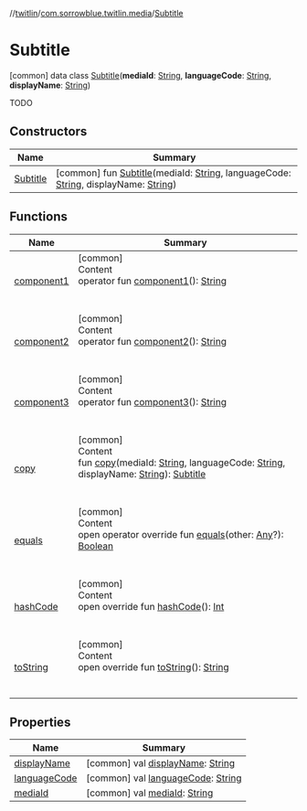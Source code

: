 //[twitlin](../../index.md)/[com.sorrowblue.twitlin.media](../index.md)/[Subtitle](index.md)



# Subtitle  
 [common] data class [Subtitle](index.md)(**mediaId**: [String](https://kotlinlang.org/api/latest/jvm/stdlib/kotlin/-string/index.html), **languageCode**: [String](https://kotlinlang.org/api/latest/jvm/stdlib/kotlin/-string/index.html), **displayName**: [String](https://kotlinlang.org/api/latest/jvm/stdlib/kotlin/-string/index.html))

TODO

   


## Constructors  
  
|  Name|  Summary| 
|---|---|
| <a name="com.sorrowblue.twitlin.media/Subtitle/Subtitle/#kotlin.String#kotlin.String#kotlin.String/PointingToDeclaration/"></a>[Subtitle](-subtitle.md)| <a name="com.sorrowblue.twitlin.media/Subtitle/Subtitle/#kotlin.String#kotlin.String#kotlin.String/PointingToDeclaration/"></a> [common] fun [Subtitle](-subtitle.md)(mediaId: [String](https://kotlinlang.org/api/latest/jvm/stdlib/kotlin/-string/index.html), languageCode: [String](https://kotlinlang.org/api/latest/jvm/stdlib/kotlin/-string/index.html), displayName: [String](https://kotlinlang.org/api/latest/jvm/stdlib/kotlin/-string/index.html))   <br>


## Functions  
  
|  Name|  Summary| 
|---|---|
| <a name="com.sorrowblue.twitlin.media/Subtitle/component1/#/PointingToDeclaration/"></a>[component1](component1.md)| <a name="com.sorrowblue.twitlin.media/Subtitle/component1/#/PointingToDeclaration/"></a>[common]  <br>Content  <br>operator fun [component1](component1.md)(): [String](https://kotlinlang.org/api/latest/jvm/stdlib/kotlin/-string/index.html)  <br><br><br>
| <a name="com.sorrowblue.twitlin.media/Subtitle/component2/#/PointingToDeclaration/"></a>[component2](component2.md)| <a name="com.sorrowblue.twitlin.media/Subtitle/component2/#/PointingToDeclaration/"></a>[common]  <br>Content  <br>operator fun [component2](component2.md)(): [String](https://kotlinlang.org/api/latest/jvm/stdlib/kotlin/-string/index.html)  <br><br><br>
| <a name="com.sorrowblue.twitlin.media/Subtitle/component3/#/PointingToDeclaration/"></a>[component3](component3.md)| <a name="com.sorrowblue.twitlin.media/Subtitle/component3/#/PointingToDeclaration/"></a>[common]  <br>Content  <br>operator fun [component3](component3.md)(): [String](https://kotlinlang.org/api/latest/jvm/stdlib/kotlin/-string/index.html)  <br><br><br>
| <a name="com.sorrowblue.twitlin.media/Subtitle/copy/#kotlin.String#kotlin.String#kotlin.String/PointingToDeclaration/"></a>[copy](copy.md)| <a name="com.sorrowblue.twitlin.media/Subtitle/copy/#kotlin.String#kotlin.String#kotlin.String/PointingToDeclaration/"></a>[common]  <br>Content  <br>fun [copy](copy.md)(mediaId: [String](https://kotlinlang.org/api/latest/jvm/stdlib/kotlin/-string/index.html), languageCode: [String](https://kotlinlang.org/api/latest/jvm/stdlib/kotlin/-string/index.html), displayName: [String](https://kotlinlang.org/api/latest/jvm/stdlib/kotlin/-string/index.html)): [Subtitle](index.md)  <br><br><br>
| <a name="kotlin/Any/equals/#kotlin.Any?/PointingToDeclaration/"></a>[equals](../../com.sorrowblue.twitlin.v2.users/-users-api/-expansion/-companion/index.md#%5Bkotlin%2FAny%2Fequals%2F%23kotlin.Any%3F%2FPointingToDeclaration%2F%5D%2FFunctions%2F1930806739)| <a name="kotlin/Any/equals/#kotlin.Any?/PointingToDeclaration/"></a>[common]  <br>Content  <br>open operator override fun [equals](../../com.sorrowblue.twitlin.v2.users/-users-api/-expansion/-companion/index.md#%5Bkotlin%2FAny%2Fequals%2F%23kotlin.Any%3F%2FPointingToDeclaration%2F%5D%2FFunctions%2F1930806739)(other: [Any](https://kotlinlang.org/api/latest/jvm/stdlib/kotlin/-any/index.html)?): [Boolean](https://kotlinlang.org/api/latest/jvm/stdlib/kotlin/-boolean/index.html)  <br><br><br>
| <a name="kotlin/Any/hashCode/#/PointingToDeclaration/"></a>[hashCode](../../com.sorrowblue.twitlin.v2.users/-users-api/-expansion/-companion/index.md#%5Bkotlin%2FAny%2FhashCode%2F%23%2FPointingToDeclaration%2F%5D%2FFunctions%2F1930806739)| <a name="kotlin/Any/hashCode/#/PointingToDeclaration/"></a>[common]  <br>Content  <br>open override fun [hashCode](../../com.sorrowblue.twitlin.v2.users/-users-api/-expansion/-companion/index.md#%5Bkotlin%2FAny%2FhashCode%2F%23%2FPointingToDeclaration%2F%5D%2FFunctions%2F1930806739)(): [Int](https://kotlinlang.org/api/latest/jvm/stdlib/kotlin/-int/index.html)  <br><br><br>
| <a name="kotlin/Any/toString/#/PointingToDeclaration/"></a>[toString](../../com.sorrowblue.twitlin.v2.users/-users-api/-expansion/-companion/index.md#%5Bkotlin%2FAny%2FtoString%2F%23%2FPointingToDeclaration%2F%5D%2FFunctions%2F1930806739)| <a name="kotlin/Any/toString/#/PointingToDeclaration/"></a>[common]  <br>Content  <br>open override fun [toString](../../com.sorrowblue.twitlin.v2.users/-users-api/-expansion/-companion/index.md#%5Bkotlin%2FAny%2FtoString%2F%23%2FPointingToDeclaration%2F%5D%2FFunctions%2F1930806739)(): [String](https://kotlinlang.org/api/latest/jvm/stdlib/kotlin/-string/index.html)  <br><br><br>


## Properties  
  
|  Name|  Summary| 
|---|---|
| <a name="com.sorrowblue.twitlin.media/Subtitle/displayName/#/PointingToDeclaration/"></a>[displayName](display-name.md)| <a name="com.sorrowblue.twitlin.media/Subtitle/displayName/#/PointingToDeclaration/"></a> [common] val [displayName](display-name.md): [String](https://kotlinlang.org/api/latest/jvm/stdlib/kotlin/-string/index.html)   <br>
| <a name="com.sorrowblue.twitlin.media/Subtitle/languageCode/#/PointingToDeclaration/"></a>[languageCode](language-code.md)| <a name="com.sorrowblue.twitlin.media/Subtitle/languageCode/#/PointingToDeclaration/"></a> [common] val [languageCode](language-code.md): [String](https://kotlinlang.org/api/latest/jvm/stdlib/kotlin/-string/index.html)   <br>
| <a name="com.sorrowblue.twitlin.media/Subtitle/mediaId/#/PointingToDeclaration/"></a>[mediaId](media-id.md)| <a name="com.sorrowblue.twitlin.media/Subtitle/mediaId/#/PointingToDeclaration/"></a> [common] val [mediaId](media-id.md): [String](https://kotlinlang.org/api/latest/jvm/stdlib/kotlin/-string/index.html)   <br>

